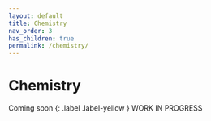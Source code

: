 ```yaml
---
layout: default
title: Chemistry
nav_order: 3
has_children: true
permalink: /chemistry/
---
```

# Chemistry
Coming soon
{: .label .label-yellow }
WORK IN PROGRESS
